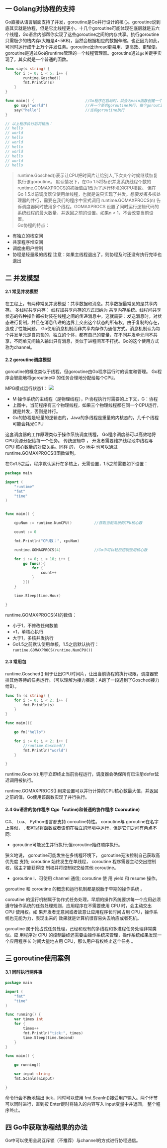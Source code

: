 ## 一 Golang对协程的支持

Go直接从语言层面支持了并发，goroutine是Go并行设计的核心。goroutine说到底其实就是协程，但是它比线程更小，十几个goroutine可能体现在底层就是五六个线程，Go语言内部帮你实现了这些goroutine之间的内存共享。执行goroutine只需极少的栈内存(大概是4~5KB)，当然会根据相应的数据伸缩。也正因为如此，可同时运行成千上万个并发任务。goroutine比thread更易用、更高效、更轻便。goroutine是通过Go的runtime管理的一个线程管理器。goroutine通过`go`关键字实现了，其实就是一个普通的函数。  

```Go
func say(s string) {
	for i := 0; i < 5; i++ {
		runtime.Gosched()
		fmt.Println(s)
	}
}

func main() {						//Go程序在启动时，就会为main函数创建一个默认的goroutine。 
	go say("world") 				//开一个新的goroutine执行，每个goroutine对应一个哈数
	say("hello") 					//当前goroutine执行
}

// 以上程序执行后将输出：
// hello
// world
// hello
// world
// hello
// world
// hello
// world
// hello

```
> runtime.Gosched()表示让CPU把时间片让给别人,下次某个时候继续恢复执行该goroutine。
> 默认情况下，在Go 1.5将标识并发系统线程个数的runtime.GOMAXPROCS的初始值由1改为了运行环境的CPU核数。
但在Go 1.5以前调度器仅使用单线程，也就是说只实现了并发。想要发挥多核处理器的并行，需要在我们的程序中显式调用 runtime.GOMAXPROCS(n) 告诉调度器同时使用多个线程。GOMAXPROCS 设置了同时运行逻辑代码的系统线程的最大数量，并返回之前的设置。如果n < 1，不会改变当前设置。  
Go协程的特点：
- 有独立的栈空间
- 共享程序堆空间
- 调度由用户控制
- 协程是轻量级的线程
注意：如果主线程退出了，则协程及时还没有执行完毕也退出  

## 二 并发模型  

#### 2.1 常见并发模型
 
在工程上，有两种常见并发模型：共享数据和消息。共享数据最常见的是共享内存。
多线程共享内存：
线程加共享内存的方式归纳为 共享内存系统。线程间共享状态的各种操作都被封装在线程之间的传递消息中。这就需要：发送消息时，对状态进行复制，并且在消息传递的边界上交出这个状态的所有权。由于复制的存在，造成了性能问题。
Go使用消息机制而非共享内存作为通信方式。消息机制认为每个并发单元是自包含的、独立的个体，都有自己的变量，在不同并发单元间不共享，不同单元间输入输出只有消息，类似于进程间互不打扰。Go的这个使用方式称为channel。

#### 2.2 goroutine调度模型

goroutine的概念类似于线程，但goroutine由Go程序运行时的调度和管理。 Go程序会智能地将goroutine中 的任务合理地分配给每个CPU。  

MPG模式运行状态1：
![](../images/Golang/02-01-01.png)
- M:操作系统的主线程（是物理线程），P:协程执行时需要的上下文，G：协程
- 上图中，当前程序有三个物理线程，如果三个物理线程都在同一个CPU运行，就是并发，否则是并行。
- Go的协程是轻量的逻辑态的，Java的多线程是重量的内核态的，几千个线程可能会耗光CPU

这套调度器的工作原理类似于操作系统调度线程， Go程序调度器可以高效地将 CPU资源分配给每一个任务。 传统逻辑中 ， 开发者需要维护线程池中线程与 CPU 核心数量的对应关系。同样 的， Go 地中 也可以通过 runtime.GOMAXPROCS()函数做到。  


在Go1.5之后，程序默认运行在多核上，无需设置，1.5之前需要如下设置：
```go
package main

import (
	"runtime"
	"fmt"
	"time"
)


func main() {

	cpuNum := runtime.NumCPU()			//获取当前系统的CPU核心数

	count := 0

	fmt.Println("CPU数：", cpuNum)

	runtime.GOMAXPROCS(4)				//Go中可以轻松控制使用核心数

	for i := 0; i < 10; i++ {
		go func(){
			for {
				count++
			}
		}()
	}

	time.Sleep(time.Hour)

}
```

runtime.GOMAXPROCS(4)的数值：
- 小于1，不修改任何数值
- =1，单核心执行
- 大于1，多核并发执行
- Go1.5之前默认使用单核，1.5之后默认执行：`runtime.GOMAXPROCS(runtime.NumCPU())`

#### 2.3 常用包

runtime.Gosched():用于让出CPU时间片，让出当前协程的执行权限，调度器安排其他等待的任务运行。（可以理解为接力赛跑：A跑了一段遇到了Gosched接力给B）。  
```Go
func fn (s string) {
	for i := 0; i < 2; i++ {
		fmt.Println(s)
	}
}

func main(){

	go fn("hello")

	for i := 0; i < 2; i++ {
		//runtime.Gosched()
		fmt.Println("world")
	}

}
```

runtime.Goexit():用于立即终止当前协程运行，调度器会确保所有已注册defer延迟调用被执行。  

runtime.GOMAXPROCS():用来设置可以并行计算的CPU核心数最大值，并返回之前的值，Go使用该函数实现了并行执行。

#### 2.4 Go语言的协作程序 Cgo「outine)和普通的协作程序 Ccoroutine)

C#、 Lua、 Python语言都支持 coroutine特性。 coroutine与 goroutine在名字上类似， . 都可以将函数或者语旬在独立的环境中运行，但是它们之间有两点不同:
- goroutine可能发生并行执行;但coroutine始终顺序执行。

狭义地说， goroutine可能发生在多线程环境下， goroutine无法控制自己获取高优先度 支持; coroutine 始终发生在单线程， coroutine 程序需要主动交出控制权，宿主才能获得控 制权并将控制权交给其他 coroutine。

- goroutine I、可使用 channel 通信; coroutine 使 用 yield 和 resume 操作。

goroutine 和 coroutine 的概念和运行机制都是脱胎于早期的操作系统 。  

coroutine 的运行机制属于协作式任务处理，早期的操作系统要求每一个应用必须遵守操作系统的任务处理规则，应用程序在不需要使用 CPU 时，会主动交出 CPU 使用权。如 果开发者无意间或者故意让应用程序长时间占用 CPU，操作系统也无能为力，表现出来的 效果就是计算机很容易失去响应或者死机。   

goroutine 属于抢占式任务处理，己经和现有的多线程和多进程任务处理非常类似。应 用程序对 CPU 的控制最终还需要由操作系统来管理，操作系统如果发现一个应用程序长 时间大量地占用 CPU，那么用户有权终止这个任务 。

## 三 goroutine使用案例

#### 3.1 同时执行两件事

```go
package main

import (
	"fmt"
	"time"
)

func running() {
	var times int
	for {
		times++
		fmt.Println("tick:", times)
		time.Sleep(time.Second)
	}
}

func main() {

	go running()

	var input string
	fmt.Scanln(&input)

}
```
命令行会不断地输出 tick，同时可以使用 fmt.Scanln()接受用户输入。两个环节可以同时进行，直到按 Enter键时将输入的内容写入 input变量中井返回，
整个程序终止。

## 四 Go中获取协程结果的办法

Go中可以使用全局互斥锁（不推荐）与channel的方式进行协程通信。
